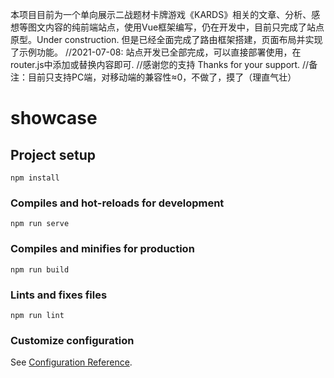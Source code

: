本项目目前为一个单向展示二战题材卡牌游戏《KARDS》相关的文章、分析、感想等图文内容的纯前端站点，使用Vue框架编写，仍在开发中，目前只完成了站点原型。Under construction.
但是已经全面完成了路由框架搭建，页面布局并实现了示例功能。
//2021-07-08: 站点开发已全部完成，可以直接部署使用，在router.js中添加或替换内容即可.
//感谢您的支持 Thanks for your support.
//备注：目前只支持PC端，对移动端的兼容性≈0，不做了，摸了（理直气壮）

# showcase

## Project setup
```
npm install
```

### Compiles and hot-reloads for development
```
npm run serve
```

### Compiles and minifies for production
```
npm run build
```

### Lints and fixes files
```
npm run lint
```

### Customize configuration
See [Configuration Reference](https://cli.vuejs.org/config/).



